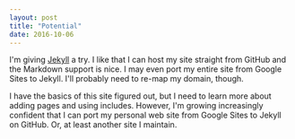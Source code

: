 ```yaml
---
layout: post
title: "Potential"
date: 2016-10-06
---
```


I'm giving [Jekyll](http://jekyllrb.com) a try. I like that I can host my site straight from GitHub and the Markdown support is nice. I may even port my entire site from Google Sites to Jekyll. I'll probably need to re-map my domain, though.

I have the basics of this site figured out, but I need to learn more about adding pages and using includes. However, I'm growing increasingly confident that I can port my personal web site from Google Sites to Jekyll on GitHub. Or, at least another site I maintain.
